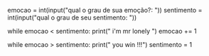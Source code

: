 emocao = int(input("qual o grau de sua emoção?: "))
sentimento = int(input("qual o grau de seu sentimento: "))

while emocao < sentimento:
   print(" i'm mr lonely ")
   emocao += 1

while emocao > sentimento:
   print(" you win !!!")
   sentimento = 1
